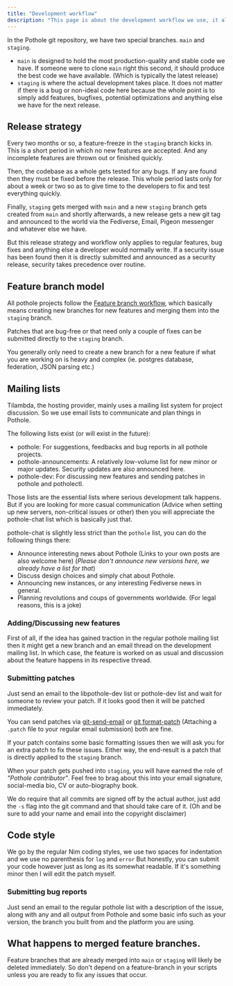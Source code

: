 ```yaml
---
title: "Development workflow"
description: "This page is about the development workflow we use, it also includes our release strategy and whatnot."
---
```


In the Pothole git repository, we have two special branches. `main` and `staging`.

* `main` is designed to hold the most production-quality and stable code we have. If someone were to clone `main` right this second, it should produce the best code we have available. (Which is typically the latest release)
* `staging` is where the actual development takes place. It does not matter if there is a bug or non-ideal code here because the whole point is to simply add features, bugfixes, potential optimizations and anything else we have for the next release.

## Release strategy

Every two months or so, a feature-freeze in the `staging` branch kicks in.
This is a short period in which no new features are accepted.
And any incomplete features are thrown out or finished quickly.

Then, the codebase as a whole gets tested for any bugs.
If any are found then they must be fixed before the release.
This whole period lasts only for about a week or two so as to give time to the developers to fix and test everything quickly.

Finally, `staging` gets merged with `main` and a new `staging` branch gets created from `main`
and shortly afterwards, a new release gets a new git tag and announced to the world via the Fediverse, Email, Pigeon messenger and whatever else we have.

But this release strategy and workflow only applies to regular features, bug fixes and anything else a developer would normally write. If a security issue has been found then it is directly submitted and announced as a security release, security takes precedence over routine.

## Feature branch model

All pothole projects follow the [Feature branch workflow](https://www.atlassian.com/git/tutorials/comparing-workflows/feature-branch-workflow),
which basically means creating new branches for new features and merging them into the `staging` branch.

Patches that are bug-free or that need only a couple of fixes can be submitted directly to the `staging` branch.

You generally only need to create a new branch for a new feature if what you are working on is heavy
and complex (ie. postgres database, federation, JSON parsing etc.)

## Mailing lists

Tilambda, the hosting provider, mainly uses a mailing list system for project discussion.
So we use email lists to communicate and plan things in Pothole.

The following lists exist (or will exist in the future):

*   pothole: For suggestions, feedbacks and bug reports in all pothole projects.
*   pothole-announcements: A relatively low-volume list for new minor or major updates.
    Security updates are also announced here.
*   pothole-dev: For discussing new features and sending patches in pothole and potholectl.

Those lists are the essential lists where serious development talk happens.
But if you are looking for more casual communication
(Advice when setting up new servers, non-critical issues or other)
then you will appreciate the pothole-chat list which is basically just that.

pothole-chat is slightly less strict than the `pothole` list,
you can do the following things there:

*   Announce interesting news about Pothole (Links to your own posts are also welcome here)
    (*Please don't announce new versions here, we already have a list for that*)
*   Discuss design choices and simply chat about Pothole.
*   Announcing new instances, or any interesting Fediverse news in general.
*   Planning revolutions and coups of governments worldwide. (For legal reasons, this is a joke)

### Adding/Discussing new features

First of all, if the idea has gained traction in the regular pothole mailing list
then it might get a new branch and an email thread on the development mailing list.
In which case, the feature is worked on as usual and discussion about the feature happens in its respective thread.

### Submitting patches

Just send an email to the libpothole-dev list or pothole-dev list and wait for someone to review your patch.
If it looks good then it will be patched immediately.

You can send patches via [git-send-email](https://git-send-email.io/) or [git format-patch](https://davidwalsh.name/git-export-patch) (Attaching a `.patch` file to your regular email submission) both are fine.

If your patch contains some basic formatting issues then we will ask you for an extra patch to fix these issues.
Either way, the end-result is a patch that is directly applied to the `staging` branch.

When your patch gets pushed into `staging`, you will have earned the role of *"Pothole contributor"*.
Feel free to brag about this into your email signature, social-media bio, CV or auto-biography book.

We do require that all commits are signed off by the actual author, just add the `-s` flag into the git command and that should take care of it. (Oh and be sure to add your name and email into the copyright disclaimer)

## Code style

We go by the regular Nim coding styles, we use two spaces for indentation and we use no parenthesis for `log` and `error`
But honestly, you can submit your code however just as long as its somewhat readable. If it's something minor then I will edit the patch myself.

### Submitting bug reports

Just send an email to the regular pothole list with a description of the issue,
along with any and all output from Pothole and some basic info such as your version, the branch you built from and the platform you are using.

## What happens to merged feature branches.

Feature branches that are already merged into `main` or `staging` will likely be deleted immediately.
So don't depend on a feature-branch in your scripts unless you are ready to fix any issues that occur.
